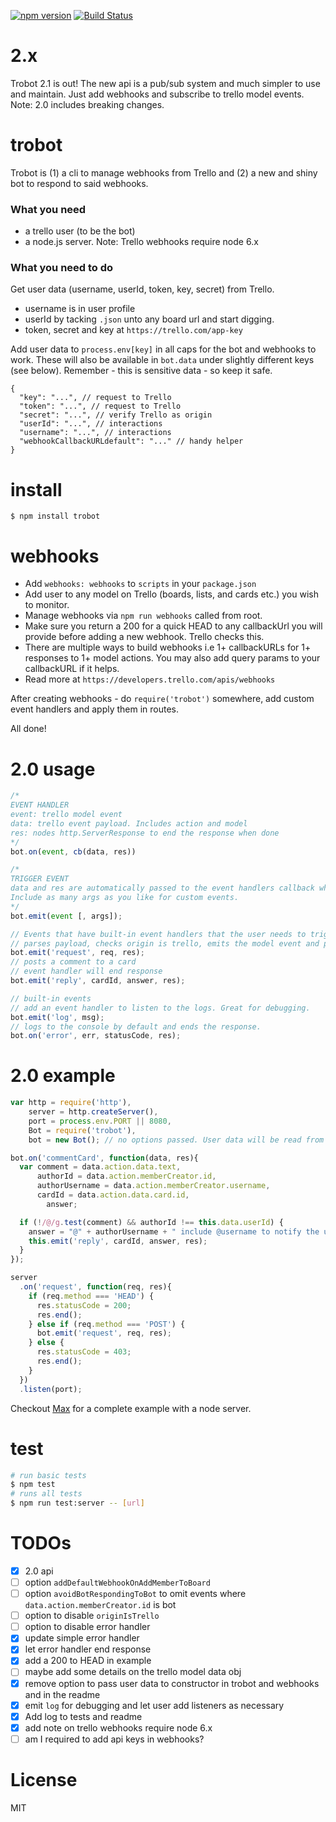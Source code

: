 [![npm version](https://badge.fury.io/js/trobot.svg)](https://badge.fury.io/js/trobot)
[![Build Status](https://travis-ci.org/karlpokus/trobot.svg?branch=master)](https://travis-ci.org/karlpokus/trobot)

# 2.x
Trobot 2.1 is out! The new api is a pub/sub system and much simpler to use and maintain. Just add webhooks and subscribe to trello model events. Note: 2.0 includes breaking changes.

# trobot
Trobot is (1) a cli to manage webhooks from Trello and (2) a new and shiny bot to respond to said webhooks.

### What you need
- a trello user (to be the bot)
- a node.js server. Note: Trello webhooks require node 6.x

### What you need to do
Get user data (username, userId, token, key, secret) from Trello.

- username is in user profile
- userId by tacking `.json` unto any board url and start digging.
- token, secret and key at `https://trello.com/app-key`

Add user data to `process.env[key]` in all caps for the bot and webhooks to work. These will also be available in `bot.data` under slightly different keys (see below). Remember - this is sensitive data - so keep it safe.

```
{
  "key": "...", // request to Trello
  "token": "...", // request to Trello
  "secret": "...", // verify Trello as origin
  "userId": "...", // interactions
  "username": "...", // interactions
  "webhookCallbackURLdefault": "..." // handy helper
}
```

# install
```
$ npm install trobot
```

# webhooks
- Add `webhooks: webhooks` to `scripts` in your `package.json`
- Add user to any model on Trello (boards, lists, and cards etc.) you wish to monitor.
- Manage webhooks via `npm run webhooks` called from root.
- Make sure you return a 200 for a quick HEAD to any callbackUrl you will provide before adding a new webhook. Trello checks this.
- There are multiple ways to build webhooks i.e 1+ callbackURLs for 1+ responses to 1+ model actions. You may also add query params to your callbackURL if it helps.
- Read more at `https://developers.trello.com/apis/webhooks`

After creating webhooks - do `require('trobot')` somewhere, add custom event handlers and apply them in routes.

All done!

# 2.0 usage
```javascript
/*
EVENT HANDLER
event: trello model event
data: trello event payload. Includes action and model
res: nodes http.ServerResponse to end the response when done
*/
bot.on(event, cb(data, res))

/*
TRIGGER EVENT
data and res are automatically passed to the event handlers callback when the 'request' event is called.
Include as many args as you like for custom events.
*/
bot.emit(event [, args]);

// Events that have built-in event handlers that the user needs to trigger.
// parses payload, checks origin is trello, emits the model event and passes the payload and res to the event handler
bot.emit('request', req, res);
// posts a comment to a card
// event handler will end response
bot.emit('reply', cardId, answer, res);

// built-in events
// add an event handler to listen to the logs. Great for debugging.
bot.emit('log', msg);
// logs to the console by default and ends the response.
bot.on('error', err, statusCode, res);
```

# 2.0 example
```javascript
var http = require('http'),
    server = http.createServer(),
    port = process.env.PORT || 8080,
    Bot = require('trobot'),
    bot = new Bot(); // no options passed. User data will be read from process.env

bot.on('commentCard', function(data, res){
  var comment = data.action.data.text,
      authorId = data.action.memberCreator.id,
      authorUsername = data.action.memberCreator.username,
      cardId = data.action.data.card.id,
  		answer;

  if (!/@/g.test(comment) && authorId !== this.data.userId) {
    answer = "@" + authorUsername + " include @username to notify the user of your comment by e-mail.";
    this.emit('reply', cardId, answer, res);
  }
});

server
  .on('request', function(req, res){
    if (req.method === 'HEAD') {
      res.statusCode = 200;
      res.end();
    } else if (req.method === 'POST') {
      bot.emit('request', req, res);
    } else {
      res.statusCode = 403;
      res.end();
    }
  })
  .listen(port);
```

Checkout [Max](https://github.com/karlpokus/max) for a complete example with a node server.

# test
```bash
# run basic tests
$ npm test
# runs all tests
$ npm run test:server -- [url]
```

# TODOs
- [x] 2.0 api
- [ ] option `addDefaultWebhookOnAddMemberToBoard`
- [ ] option `avoidBotRespondingToBot` to omit events where `data.action.memberCreator.id` is bot
- [ ] option to disable `originIsTrello`
- [ ] option to disable error handler
- [x] update simple error handler
- [x] let error handler end response
- [x] add a 200 to HEAD in example
- [ ] maybe add some details on the trello model data obj
- [x] remove option to pass user data to constructor in trobot and webhooks and in the readme
- [x] emit `log` for debugging and let user add listeners as necessary
- [x] Add log to tests and readme
- [x] add note on trello webhooks require node 6.x
- [ ] am I required to add api keys in webhooks?

# License
MIT
